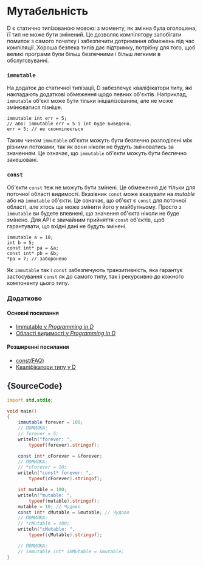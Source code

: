 # Мутабельність

D є статично типізованою мовою: з моменту, як змінна була оголошена,
її тип не може бути змінений. Це дозволяє компілятору запобігати помилок
з самого початку і забезпечити дотримання обмежень під час компіляції.
Хороша безпека типів дає підтримку, потрiбну для того, щоб великі
програми були більш безпечними і більш легкими в обслуговуванні.

### `immutable`

На додаток до статичної типiзацiї, D забезпечує кваліфікатори типу, які 
накладають додатковi обмеження щодо певних об'єктів. Наприклад,
`immutable` об'єкт може бути тiльки iнiцiалiзованим, але не може
змінюватися пiзнiше.

    immutable int err = 5;
    // або: immutable err = 5 і int буде виведено.
    err = 5; // не скомпiлюється

Таким чином `immutable` об'єкти можуть бути безпечно розподілені між
різними потоками, так як вони ніколи не будуть змінюватись за значенням.
Це означає, що `immutable` об'єкти можуть бути беспечно закешовані.

### `const`

Об'єкти `const` теж не можуть бути змінені. Це обмеження дiє тільки для
поточної області видимостi. Вказівник `const` може вказувати на
*mutable* або на `immutable` об'єкти. Це означає, що об'єкт є `const`
для поточної області, але хтось ще може змінити його у майбутньому.
Просто з `immutable` ви будете впевнені, що значення об'єкта ніколи не
буде змінено. Для API є звичайним прийняття `const` об'єктiв, щоб
гарантувати, що вхідні дані не будуть змiненi.

    immutable a = 10;
    int b = 5;
    const int* pa = &a;
    const int* pb = &b;
    *pa = 7; // заборонено

Як `immutable` так і `const` забезпечують транзитивність, яка гарантує
застосування `const` як до самого типу, так i рекурсивно до кожного
компоненту цього типу.

### Додатково

#### Основнi посилання

- [Immutable у _Programming in D_](http://ddili.org/ders/d.en/const_and_immutable.html)
- [Областi видимостi у _Programming in D_](http://ddili.org/ders/d.en/name_space.html)

#### Розширеннi посилання

- [const(FAQ)](https://dlang.org/const-faq.html)
- [Квалiфiкатори типу у D](https://dlang.org/spec/const3.html)

## {SourceCode}

```d
import std.stdio;

void main()
{
    immutable forever = 100;
    // ПОМИЛКА:
    // forever = 5;
    writeln("forever: ",
        typeof(forever).stringof);

    const int* cForever = &forever;
    // ПОМИЛКА:
    // *cForever = 10;
    writeln("const* forever: ",
        typeof(cForever).stringof);

    int mutable = 100;
    writeln("mutable: ",
        typeof(mutable).stringof);
    mutable = 10; // Чудово
    const int* cMutable = &mutable; // Чудово
    // ПОМИЛКА:
    // *cMutable = 100;
    writeln("cMutable: ",
        typeof(cMutable).stringof);

    // ПОМИЛКА:
    // immutable int* imMutable = &mutable;
}
```

